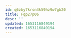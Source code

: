 ```yaml
---
id: q6zby7krsn4k59hz9w7gb20
title: Fqp27p06
desc: ''
updated: 1653116849194
created: 1653116849194
---
```


